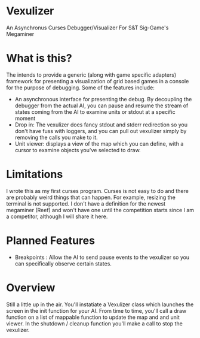 Vexulizer
=========

An Asynchronus Curses Debugger/Visualizer For  S&amp;T Sig-Game's Megaminer

What is this?
=========

The intends to provide a generic (along with game specific adapters) framework for presenting a
visualization of grid based games in a console for the purpose of debugging. Some of the features
include:

* An asynchronous interface for presenting the debug. By decoupling the debugger from the actual AI, you can pause and resume the stream of states coming from the AI to examine units or stdout at a specific moment
* Drop in: The vexulizer does fancy stdout and stderr redirection so you don't have fuss with loggers, and you can pull out vexulizer simply by removing the calls you make to it.
* Unit viewer: displays a view of the map which you can define, with a cursor to examine objects you've selected to draw.


Limitations
==========

I wrote this as my first curses program. Curses is not easy to do and there are probably weird things that can happen.
For example, resizing the terminal is not supported. I don't have a definition for the newest megaminer (Reef) and won't
have one until the competition starts since I am a competitor, although I will share it here.

Planned Features
==========

* Breakpoints : Allow the AI to send pause events to the vexulizer so you can specifically observe certain states.

Overview
=========

Still a little up in the air. You'll instatiate a <GameName>Vexulizer class which launches the screen in the 
init function for your AI. From time to time, you'll call a draw function on a list of mappable function to update
the map and and unit viewer. In the shutdown / cleanup function you'll make a call to stop the vexulizer.
